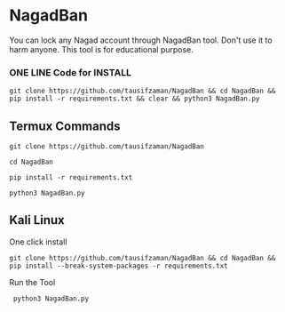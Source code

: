 # NagadBan
You can lock any Nagad account through NagadBan tool. Don't use it to harm anyone. This tool is for educational purpose. 

### ONE LINE Code for INSTALL
```
git clone https://github.com/tausifzaman/NagadBan && cd NagadBan && pip install -r requirements.txt && clear && python3 NagadBan.py
```


## Termux Commands


```
git clone https://github.com/tausifzaman/NagadBan
```
```
cd NagadBan
```
```
pip install -r requirements.txt 
```

```
python3 NagadBan.py
```



## Kali Linux
One click install
```
git clone https://github.com/tausifzaman/NagadBan && cd NagadBan && pip install --break-system-packages -r requirements.txt
```
Run the Tool
```
 python3 NagadBan.py
```
